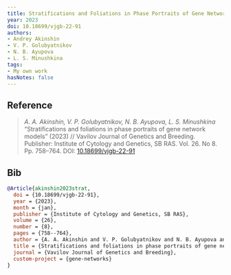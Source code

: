 ```yaml
---
title: Stratifications and Foliations in Phase Portraits of Gene Network Models
year: 2023
doi: 10.18699/vjgb-22-91
authors:
- Andrey Akinshin
- V. P. Golubyatnikov
- N. B. Ayupova
- L. S. Minushkina
tags:
- My own work
hasNotes: false
---
```


## Reference

> <i>A. A. Akinshin, V. P. Golubyatnikov, N. B. Ayupova, L. S. Minushkina</i> “Stratifications and foliations in phase portraits of gene network models” (2023) // Vavilov Journal of Genetics and Breeding. Publisher: Institute of Cytology and Genetics, SB RAS. Vol.&nbsp;26. No&nbsp;8. Pp.&nbsp;758–764. DOI:&nbsp;<a href='https://doi.org/10.18699/vjgb-22-91'>10.18699/vjgb-22-91</a>

## Bib

```bib
@Article{akinshin2023strat,
  doi = {10.18699/vjgb-22-91},
  year = {2023},
  month = {jan},
  publisher = {Institute of Cytology and Genetics, SB RAS},
  volume = {26},
  number = {8},
  pages = {758--764},
  author = {A. A. Akinshin and V. P. Golubyatnikov and N. B. Ayupova and L. S. Minushkina},
  title = {Stratifications and foliations in phase portraits of gene network models},
  journal = {Vavilov Journal of Genetics and Breeding},
  custom-project = {gene-networks}
}
```
